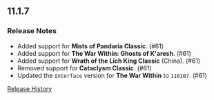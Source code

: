 ## 11.1.7

### Release Notes

- Added support for **Mists of Pandaria Classic**. (#61)
- Added support for **The War Within: Ghosts of K'aresh**. (#61)
- Added support for **Wrath of the Lich King Classic** (China). (#61)
- Removed support for **Cataclysm Classic**. (#61)
- Updated the `Interface` version for **The War Within** to `110107`. (#61)

[Release History](https://github.com/SFX-WoW/Masque_Gears/wiki/History)
